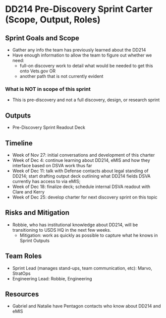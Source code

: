# DD214 Pre-Discovery Sprint Carter (Scope, Output, Roles)

## Sprint Goals and Scope

- Gather any info the team has previously learned about the DD214
- Have enough information to allow the team to figure out whether we need: 
  - full-on discovery work to detail what would be needed to get this onto Vets.gov OR 
  - another path that is not currently evident

### What is NOT in scope of this sprint
- This is pre-discovery and not a full discovery, design, or research sprint

## Outputs
- Pre-Discovery Sprint Readout Deck


## Timeline
- Week of Nov 27: initial conversations and development of this charter
- Week of Dec 4: continue learning about DD214, eMIS and how they interface based on DSVA work thus far
- Week of Dec 11: talk with Defense contacts about legal standing of DD214; start drafting output deck outlining what DD214 fields DSVA currently has access to via eMIS; 
- Week of Dec 18: finalize deck; schedule internal DSVA readout with Clare and Kerry
- Week of Dec 25: develop charter for next discovery sprint on this topic

## Risks and Mitigation
- Robbie, who has institutional knowledge about DD214, will be transitioning to USDS HQ in the next few weeks. 
    - Mitigation: work as quickly as possible to capture what he knows in Sprint Outputs

## Team Roles
- Sprint Lead (manages stand-ups, team communication, etc): Marvo, StratOps
- Engineering Lead: Robbie, Engineering

## Resources
- Gabriel and Natalie have Pentagon contacts who know about DD214 and eMIS
